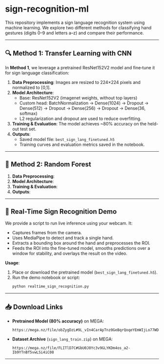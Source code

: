 # sign-recognition-ml

This repository implements a sign language recognition system using machine learning. We explore two different methods for classifying hand gestures (digits 0–9 and letters a–z) and compare their performance.

---

## 🔍 Method 1: Transfer Learning with CNN

In **Method 1**, we leverage a pretrained ResNet152V2 model and fine‑tune it for sign language classification:

1. **Data Preprocessing**: Images are resized to 224×224 pixels and normalized to [0,1].
2. **Model Architecture**:
   - Base: ResNet152V2 (imagenet weights, without top layers)
   - Custom head: BatchNormalization → Dense(1024) → Dropout → Dense(512) → Dropout → Dense(256) → Dropout → Dense(36, softmax)
   - L2 regularization and dropout are used to reduce overfitting.
3. **Training & Evaluation**: The model achieves ~80% accuracy on the held-out test set.
4. **Outputs**:
   - Saved model file: `best_sign_lang_finetuned.h5`
   - Training curves and evaluation metrics saved in the notebook.

---

## 🔧 Method 2: Random Forest

1. **Data Preprocessing**: 
2. **Model Architecture**:
3. **Training & Evaluation**:
4. **Outputs**:

---

## 🎥 Real-Time Sign Recognition Demo

We provide a script to run live inference using your webcam. It:

- Captures frames from the camera.
- Uses MediaPipe to detect and track a single hand.
- Extracts a bounding box around the hand and preprocesses the ROI.
- Feeds the ROI into the fine-tuned model, smooths predictions over a window for stability, and overlays the result on the video.

**Usage**:

1. Place or download the pretrained model (`best_sign_lang_finetuned.h5`).
2. Run the demo notebook or script:
   ```bash
   python realtime_sign_recognition.py
   ```

---

## 📥 Download Links

* **Pretrained Model (80% accuracy)** on MEGA:

  ```
  https://mega.nz/file/obZygDzL#9L_vIn4CarApTnz0GeBqrQoqeYEmWIjLo77WD9CvZrE
  ```

* **Dataset Archive** (`sign_lang_train.zip`) on MEGA:

  ```
  https://mega.nz/file/FLITlD7C#GbU0J0Yc3v9GLYKDm4os_a2-Ib9YTnBf5vwLSi4iC08
  ```


---
